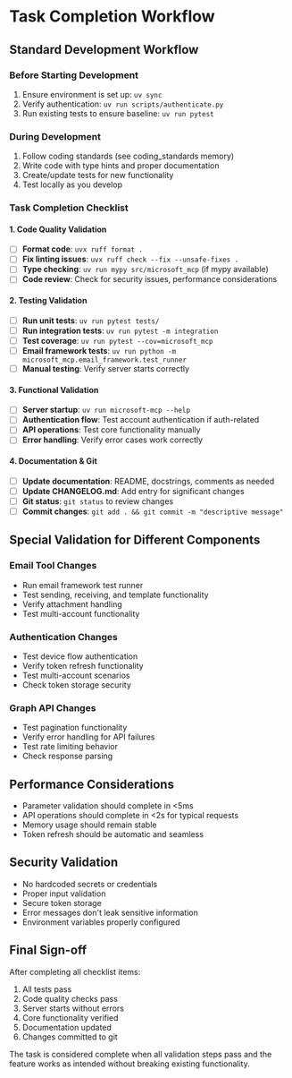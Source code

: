 # Task Completion Workflow

## Standard Development Workflow

### Before Starting Development
1. Ensure environment is set up: `uv sync`
2. Verify authentication: `uv run scripts/authenticate.py`
3. Run existing tests to ensure baseline: `uv run pytest`

### During Development
1. Follow coding standards (see coding_standards memory)
2. Write code with type hints and proper documentation
3. Create/update tests for new functionality
4. Test locally as you develop

### Task Completion Checklist

#### 1. Code Quality Validation
- [ ] **Format code**: `uvx ruff format .`
- [ ] **Fix linting issues**: `uvx ruff check --fix --unsafe-fixes .`
- [ ] **Type checking**: `uv run mypy src/microsoft_mcp` (if mypy available)
- [ ] **Code review**: Check for security issues, performance considerations

#### 2. Testing Validation
- [ ] **Run unit tests**: `uv run pytest tests/`
- [ ] **Run integration tests**: `uv run pytest -m integration`
- [ ] **Test coverage**: `uv run pytest --cov=microsoft_mcp`
- [ ] **Email framework tests**: `uv run python -m microsoft_mcp.email_framework.test_runner`
- [ ] **Manual testing**: Verify server starts correctly

#### 3. Functional Validation
- [ ] **Server startup**: `uv run microsoft-mcp --help`
- [ ] **Authentication flow**: Test account authentication if auth-related
- [ ] **API operations**: Test core functionality manually
- [ ] **Error handling**: Verify error cases work correctly

#### 4. Documentation & Git
- [ ] **Update documentation**: README, docstrings, comments as needed
- [ ] **Update CHANGELOG.md**: Add entry for significant changes
- [ ] **Git status**: `git status` to review changes
- [ ] **Commit changes**: `git add . && git commit -m "descriptive message"`

## Special Validation for Different Components

### Email Tool Changes
- Run email framework test runner
- Test sending, receiving, and template functionality
- Verify attachment handling
- Test multi-account functionality

### Authentication Changes
- Test device flow authentication
- Verify token refresh functionality
- Test multi-account scenarios
- Check token storage security

### Graph API Changes
- Test pagination functionality
- Verify error handling for API failures
- Test rate limiting behavior
- Check response parsing

## Performance Considerations
- Parameter validation should complete in <5ms
- API operations should complete in <2s for typical requests
- Memory usage should remain stable
- Token refresh should be automatic and seamless

## Security Validation
- No hardcoded secrets or credentials
- Proper input validation
- Secure token storage
- Error messages don't leak sensitive information
- Environment variables properly configured

## Final Sign-off
After completing all checklist items:
1. All tests pass
2. Code quality checks pass
3. Server starts without errors
4. Core functionality verified
5. Documentation updated
6. Changes committed to git

The task is considered complete when all validation steps pass and the feature works as intended without breaking existing functionality.